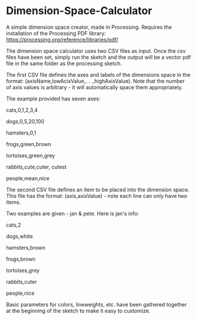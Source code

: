 # Dimension-Space-Calculator

A simple dimension space creator, made in Processing. Requires the installation of the Processing PDF library:
https://processing.org/reference/libraries/pdf/

The dimension space calculator uses two CSV files as input. 
Once the csv files have been set, simply run the sketch and the output will be a vector pdf file in the same folder as the processing sketch.

The first CSV file defines the axes and labels of the dimensions space in the format:
(axisName,lowAcixValue,. . .,highAxisValue). 
Note that the number of axis values is arbitrary - it will automatically space them appropriately.

The example provided has seven axes:

cats,0,1,2,3,4

dogs,0,5,20,100

hamsters,0,1

frogs,green,brown

tortoises,green,grey

rabbits,cute,cuter, cutest

people,mean,nice


The second CSV file defines an item to be placed into the dimension space. This file has the format:
(axis,axisValue) - note each line can only have two items.

Two examples are given - jan & pete. Here is jan's info:

cats,2

dogs,white

hamsters,brown

frogs,brown

tortoises,grey

rabbits,cuter

people,nice


Basic parameters for colors, lineweights, etc. have been gathered together at the beginning of the sketch to make it easy to customize.

